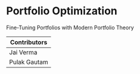 # Portfolio Optimization
Fine-Tuning Portfolios with Modern Portfolio Theory

| Contributors |
| --- | 
| Jai Verma |
| Pulak Gautam |
